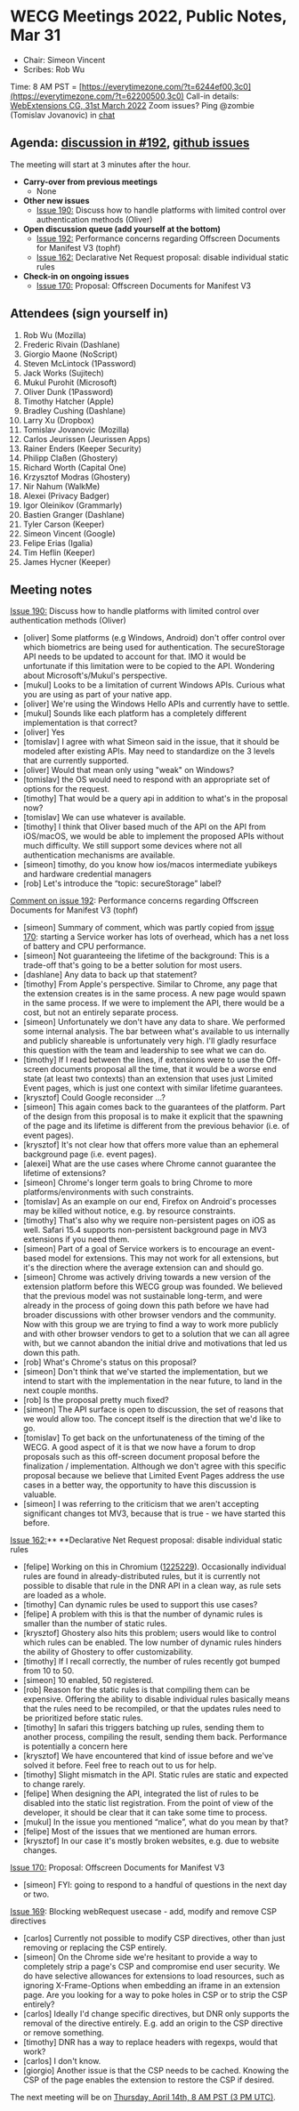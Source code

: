 # WECG Meetings 2022, Public Notes, Mar 31

 * Chair: Simeon Vincent
 * Scribes: Rob Wu

Time: 8 AM PST = [https://everytimezone.com/?t=6244ef00,3c0](https://everytimezone.com/?t=62200500,3c0)
Call-in details: [WebExtensions CG, 31st March 2022](https://www.w3.org/events/meetings/d7bbce8f-549f-46ea-b440-ea6902f8707c/20220331T080000)
Zoom issues? Ping @zombie (Tomislav Jovanovic) in [chat](https://github.com/w3c/webextensions/blob/main/CONTRIBUTING.md#joining-chat)


## Agenda: [discussion in #192](https://github.com/w3c/webextensions/issues/192), [github issues](https://github.com/w3c/webextensions/issues)

The meeting will start at 3 minutes after the hour.

 * **Carry-over from previous meetings**
   * None
 * **Other new issues**
   * [Issue 190:](https://github.com/w3c/webextensions/issues/190) Discuss how to handle platforms with limited control over authentication methods (Oliver)
 * **Open discussion queue (add yourself at the bottom)**
   * [Issue 192:](https://github.com/w3c/webextensions/issues/192#issuecomment-1080539714) Performance concerns regarding Offscreen Documents for Manifest V3 (tophf)
   * [Issue 162:](https://github.com/w3c/webextensions/issues/162) Declarative Net Request proposal: disable individual static rules
 * **Check-in on ongoing issues**
   * [Issue 170:](https://github.com/w3c/webextensions/issues/170) Proposal: Offscreen Documents for Manifest V3


## Attendees (sign yourself in)

 1. Rob Wu (Mozilla)
 2. Frederic Rivain (Dashlane)
 3. Giorgio Maone (NoScript)
 4. Steven McLintock (1Password)
 5. Jack Works (Sujitech)
 6. Mukul Purohit (Microsoft)
 7. Oliver Dunk (1Password)
 8. Timothy Hatcher (Apple)
 9. Bradley Cushing (Dashlane)
 10. Larry Xu (Dropbox)
 11. Tomislav Jovanovic (Mozilla)
 12. Carlos Jeurissen (Jeurissen Apps)
 13. Rainer Enders (Keeper Security)
 14. Philipp Claßen (Ghostery)
 15. Richard Worth (Capital One)
 16. Krzysztof Modras (Ghostery)
 17. Nir Nahum (WalkMe)
 18. Alexei (Privacy Badger)
 19. Igor Oleinikov (Grammarly)
 20. Bastien Granger (Dashlane)
 21. Tyler Carson (Keeper)
 22. Simeon Vincent (Google)
 23. Felipe Erias (Igalia)
 24. Tim Heflin (Keeper)
 25. James Hycner (Keeper)


## Meeting notes

[Issue 190:](https://github.com/w3c/webextensions/issues/190) Discuss how to handle platforms with limited control over authentication methods (Oliver)

 * [oliver] Some platforms (e.g Windows, Android) don't offer control over which biometrics are being used for authentication. The secureStorage API needs to be updated to account for that. IMO it would be unfortunate if this limitation were to be copied to the API. Wondering about Microsoft's/Mukul's perspective.
 * [mukul] Looks to be a limitation of current Windows APIs. Curious what you are using as part of your native app.
 * [oliver] We're using the Windows Hello APIs and currently have to settle.
 * [mukul] Sounds like each platform has a completely different implementation is that correct?
 * [oliver] Yes
 * [tomislav] I agree with what Simeon said in the issue, that it should be modeled after existing APIs. May need to standardize on the 3 levels that are currently supported.
 * [oliver] Would that mean only using "weak" on Windows?
 * [tomislav] the OS would need to respond with an appropriate set of options for the request.
 * [timothy] That would be a query api in addition to what's in the proposal now?
 * [tomislav] We can use whatever is available.
 * [timothy] I think that Oliver based much of the API on the API from iOS/macOS, we would be able to implement the proposed APIs without much difficulty. We still support some devices where not all authentication mechanisms are available.
 * [simeon] timothy, do you know how ios/macos intermediate yubikeys and hardware credential managers
 * [rob] Let's introduce the “topic: secureStorage” label?

[Comment on issue 192](https://github.com/w3c/webextensions/issues/192#issuecomment-1080539714): Performance concerns regarding Offscreen Documents for Manifest V3 (tophf)

 * [simeon] Summary of comment, which was partly copied from [issue 170](https://github.com/w3c/webextensions/issues/170): starting a Service worker has lots of overhead, which has a net loss of battery and CPU performance.
 * [simeon] Not guaranteeing the lifetime of the background: This is a trade-off that's going to be a better solution for most users.
 * [dashlane] Any data to back up that statement?
 * [timothy] From Apple's perspective. Similar to Chrome, any page that the extension creates is in the same process. A new page would spawn in the same process. If we were to implement the API, there would be a cost, but not an entirely separate process.
 * [simeon] Unfortunately we don't have any data to share. We performed some internal analysis. The bar between what's available to us internally and publicly shareable is unfortunately very high. I'll gladly resurface this question with the team and leadership to see what we can do.
 * [timothy] If I read between the lines, if extensions were to use the Off-screen documents proposal all the time, that it would be a worse end state (at least two contexts) than an extension that uses just Limited Event pages, which is just one context with similar lifetime guarantees.
 * [krysztof] Could Google reconsider …?
 * [simeon] This again comes back to the guarantees of the platform. Part of the design from this proposal is to make it explicit that the spawning of the page and its lifetime is different from the previous behavior (i.e. of event pages).
 * [krysztof] It's not clear how that offers more value than an ephemeral background page (i.e. event pages).
 * [alexei] What are the use cases where Chrome cannot guarantee the lifetime of extensions?
 * [simeon] Chrome's longer term goals to bring Chrome to more platforms/environments with such constraints.
 * [tomislav] As an example on our end, Firefox on Android's processes may be killed without notice, e.g. by resource constraints.
 * [timothy] That's also why we require non-persistent pages on iOS as well. Safari 15.4 supports non-persistent background page in MV3 extensions if you need them.
 * [simeon] Part of a goal of Service workers is to encourage an event-based model for extensions. This may not work for all extensions, but it's the direction where the average extension can and should go.
 * [simeon] Chrome was actively driving towards a new version of the extension platform before this WECG group was founded. We believed that the previous model was not sustainable long-term, and were already in the process of going down this path before we have had broader discussions with other browser vendors and the community. Now with this group we are trying to find a way to work more publicly and with other browser vendors to get to a solution that we can all agree with, but we cannot abandon the initial drive and motivations that led us down this path.
 * [rob] What's Chrome's status on this proposal?
 * [simeon] Don't think that we've started the implementation, but we intend to start with the implementation in the near future, to land in the next couple months.
 * [rob] Is the proposal pretty much fixed?
 * [simeon] The API surface is open to discussion, the set of reasons that we would allow too. The concept itself is the direction that we'd like to go.
 * [tomislav] To get back on the unfortunateness of the timing of the WECG. A good aspect of it is that we now have a forum to drop proposals such as this off-screen document proposal before the finalization / implementation. Although we don't agree with this specific proposal because we believe that Limited Event Pages address the use cases in a better way, the opportunity to have this discussion is valuable.
 * [simeon] I was referring to the criticism that we aren't accepting significant changes tot MV3, because that is true - we have started this before.

[Issue 162:](https://github.com/w3c/webextensions/issues/162)** **Declarative Net Request proposal: disable individual static rules

 * [felipe] Working on this in Chromium ([1225229](https://bugs.chromium.org/p/chromium/issues/detail?id=1225229)). Occasionally individual rules are found in already-distributed rules, but it is currently not possible to disable that rule in the DNR API in a clean way, as rule sets are loaded as a whole.
 * [timothy] Can dynamic rules be used to support this use cases?
 * [felipe] A problem with this is that the number of dynamic rules is smaller than the number of static rules.
 * [krysztof] Ghostery also hits this problem; users would like to control which rules can be enabled. The low number of dynamic rules hinders the ability of Ghostery to offer customizability.
 * [timothy] If I recall correctly, the number of rules recently got bumped from 10 to 50.
 * [simeon] 10 enabled, 50 registered.
 * [rob] Reason for the static rules is that compiling them can be expensive. Offering the ability to disable individual rules basically means that the rules need to be recompiled, or that the updates rules need to be prioritized before static rules.
 * [timothy] In safari this triggers batching up rules, sending them to another process, compiling the result, sending them back. Performance is potentially a concern here
 * [krysztof] We have encountered that kind of issue before and we've solved it before. Feel free to reach out to us for help.
 * [timothy] Slight mismatch in the API. Static rules are static and expected to change rarely.
 * [felipe] When designing the API, integrated the list of rules to be disabled into the static list registration. From the point of view of the developer, it should be clear that it can take some time to process.
 * [mukul] In the issue you mentioned “malice”, what do you mean by that?
 * [felipe] Most of the issues that we mentioned are human errors.
 * [krysztof] In our case it's mostly broken websites, e.g. due to website changes.

[Issue 170:](https://github.com/w3c/webextensions/issues/170) Proposal: Offscreen Documents for Manifest V3

 * [simeon] FYI: going to respond to a handful of questions in the next day or two.

[Issue 169](https://github.com/w3c/webextensions/issues/169): Blocking webRequest usecase - add, modify and remove CSP directives

 * [carlos] Currently not possible to modify CSP directives, other than just removing or replacing the CSP entirely.
 * [simeon] On the Chrome side we're hesitant to provide a way to completely strip a page's CSP and compromise end user security. We do have selective allowances for extensions to load resources, such as ignoring X-Frame-Options when embedding an iframe in an extension page. Are you looking for a way to poke holes in CSP or to strip the CSP entirely?
 * [carlos] Ideally I'd change specific directives, but DNR only supports the removal of the directive entirely. E.g. add an origin to the CSP directive or remove something.
 * [timothy] DNR has a way to replace headers with regexps, would that work?
 * [carlos] I don't know.
 * [giorgio] Another issue is that the CSP needs to be cached. Knowing the CSP of the page enables the extension to restore the CSP if desired.

The next meeting will be on [Thursday, April 14th, 8 AM PST (3 PM UTC)](https://everytimezone.com/?t=62576400,3c0).
